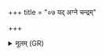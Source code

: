 +++
title = "०७ यद् अग्ने चन्द्रम्"

+++
<details><summary>मूलम् (GR)</summary>

यद् अग्ने चन्द्रं यत् पूतं  
यच् छुक्रं यच् च यज्ञियम् ।  
तद् देवेभ्यो भरामसि ॥
</details>